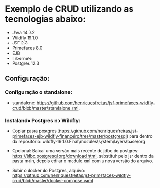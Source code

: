 # Exemplo de CRUD utilizando as tecnologias abaixo:
- Java 14.0.2
- Wildfly 19.1.0
- JSF 2.3
- Primefaces 8.0
- EJB
- Hibernate
- Postgres 12.3

## Configuração:

### Configuração o standalone:
- standalone: https://github.com/henriquesfreitas/jsf-primefaces-wildfly-crud/blob/master/standalone.xml.

### Instalando Postgres no Wildfly:
- Copiar pasta postgres (https://github.com/henriquesfreitas/jsf-primefaces-ejb-wildfly-financeiro/tree/master/postgresql) para dentro do repositório: wildfly-19.1.0.Final\modules\system\layers\base\org
- Opcional: Baixar uma versão mais recente do jdbc do postgres: https://jdbc.postgresql.org/download.html, substituir pelo jar dentro da pasta main, depois editar o module.xml com a nova versão do arquivo.

- Subir o docker do Postgres, arquivo: https://github.com/henriquesfreitas/jsf-primefaces-wildfly-crud/blob/master/docker-compose.yaml
